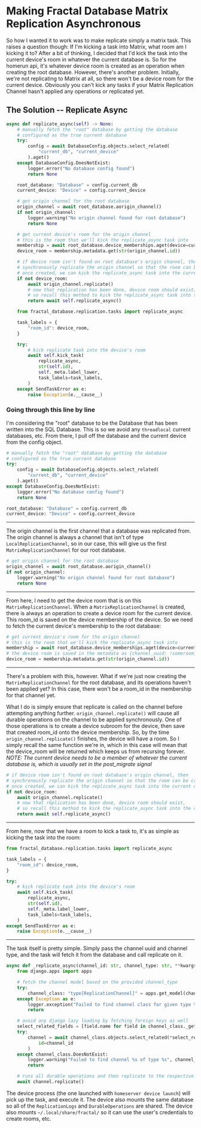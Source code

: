 # Making Fractal Database Matrix Replication Asynchronous

So how I wanted it to work was to make replicate simply a matrix task. This raises a question though: If I'm kicking a task into Matrix, what room am I kicking it to? After a bit of thinking, I decided that I'd kick the task into the current device's room in whatever the current database is. So for the homerun api, it's whatever device room is created as an operation when creating the root database. However, there's another problem. Initially, we're not replicating to Matrix at all, so there won't be a device room for the current device. Obviously you can't kick any tasks if your Matrix Replication Channel hasn't applied any operations or replicated yet.

## The Solution -- Replicate Async

```python
async def replicate_async(self) -> None:
    # manually fetch the "root" database by getting the database
    # configured as the true current database
    try:
        config = await DatabaseConfig.objects.select_related(
            "current_db", "current_device"
        ).aget()
    except DatabaseConfig.DoesNotExist:
        logger.error("No database config found")
        return None

    root_database: "Database" = config.current_db
    current_device: "Device" = config.current_device

    # get origin channel for the root database
    origin_channel = await root_database.aorigin_channel()
    if not origin_channel:
        logger.warning("No origin channel found for root database")
        return None

    # get current device's room for the origin channel
    # this is the room that we'll kick the replicate_async task into
    membership = await root_database.device_memberships.aget(device=current_device)
    device_room = membership.metadata.get(str(origin_channel.id))

    # if device room isn't found on root database's origin channel, then
    # synchronously replicate the origin channel so that the room can be created.
    # once created, we can kick the replicate_async task into the current device's room
    if not device_room:
        await origin_channel.replicate()
        # now that replication has been done, device room should exist,
        # so recall this method to kick the replicate_async task into the device's room
        return await self.replicate_async()

    from fractal_database.replication.tasks import replicate_async

    task_labels = {
        "room_id": device_room,
    }

    try:
        # kick replicate task into the device's room
        await self.kick_task(
            replicate_async,
            str(self.id),
            self._meta.label_lower,
            task_labels=task_labels,
        )
    except SendTaskError as e:
        raise Exception(e.__cause__)
```

### Going through this line by line

I'm considering the "root" database to be the Database that has been written into the SQL Database. This is so we avoid any `threadlocal` current databases, etc. From there, I pull off the database and the current device from the config object.

```python
# manually fetch the "root" database by getting the database
# configured as the true current database
try:
    config = await DatabaseConfig.objects.select_related(
        "current_db", "current_device"
    ).aget()
except DatabaseConfig.DoesNotExist:
    logger.error("No database config found")
    return None

root_database: "Database" = config.current_db
current_device: "Device" = config.current_device
```

<hr />

The origin channel is the first channel that a database was replicated from. The origin channel is always a channel that isn't of type `LocalReplicationChannel`, so in our case, this will give us the first `MatrixReplicationChannel` for our root database.

```python
# get origin channel for the root database
origin_channel = await root_database.aorigin_channel()
if not origin_channel:
    logger.warning("No origin channel found for root database")
    return None
```

<hr />

From here, I need to get the device room that is on this `MatrixReplicationChannel`. When a `MatrixReplicationChannel` is created, there is always an operation to create a device room for the current device. This room_id is saved on the device membership of the device. So we need to fetch the current device's membership to the root database:

```python
# get current device's room for the origin channel
# this is the room that we'll kick the replicate_async task into
membership = await root_database.device_memberships.aget(device=current_device)
# the device room is saved in the metadata as {channel_uuid: !someroomid:matrixserver.org}
device_room = membership.metadata.get(str(origin_channel.id))
```

<hr />

There's a problem with this, however. What if we're just now creating the `MatrixReplicationChannel` for the root database, and its operations haven't been applied yet? In this case, there won't be a room_id in the membership for that channel yet.

What I do is simply ensure that replicate is called on the channel before attempting anything further. `origin_channel.replicate()` will cause all durable operations on the channel to be applied synchronously. One of those operations is to create a device subroom for the device, then save that created room_id onto the device membership. So, by the time `origin_channel.replicate()` finishes, the device will have a room. So I simply recall the same function we're in, which in this case will mean that the device_room will be returned which keeps us from recursing forever. *NOTE: The current device needs to be a member of whatever the current database is, which is usually set in the post_migrate signal*

```python
# if device room isn't found on root database's origin channel, then
# synchronously replicate the origin channel so that the room can be created.
# once created, we can kick the replicate_async task into the current device's room
if not device_room:
    await origin_channel.replicate()
    # now that replication has been done, device room should exist,
    # so recall this method to kick the replicate_async task into the device's room
    return await self.replicate_async()
```

<hr />

From here, now that we have a room to kick a task to, it's as simple as kicking the task into the room:

```python
from fractal_database.replication.tasks import replicate_async

task_labels = {
    "room_id": device_room,
}

try:
    # kick replicate task into the device's room
    await self.kick_task(
        replicate_async,
        str(self.id),
        self._meta.label_lower,
        task_labels=task_labels,
    )
except SendTaskError as e:
    raise Exception(e.__cause__)
```

<hr />

The task itself is pretty simple. Simply pass the channel uuid and channel type, and the task will fetch it from the database and call replicate on it.

```python
async def _replicate_async(channel_id: str, channel_type: str, **kwargs) -> None:
    from django.apps import apps

    # fetch the channel model based on the provided channel_type
    try:
        channel_class: "type[ReplicationChannel]" = apps.get_model(channel_type)  # type: ignore
    except Exception as e:
        logger.exception("Failed to find channel class for given type %s: %s", channel_type, e)
        return

    # avoid any django lazy loading by fetching foreign keys as well
    select_related_fields = [field.name for field in channel_class._get_relationship_fields()]
    try:
        channel = await channel_class.objects.select_related(*select_related_fields).aget(
            id=channel_id
        )
    except channel_class.DoesNotExist:
        logger.warning("Failed to find channel %s of type %s", channel_id, channel_type)
        return

    # runs all durable operations and then replicate to the respective rooms tied to the channel
    await channel.replicate()
```

The device process (the one launched with `homeserver device launch`) will pick up the task, and execute it. The device also mounts the same database so all of the `ReplicationLogs` and `DurableOperations` are shared. The device also mounts `~/.local/share/fractal/` so it can use the user's credentials to create rooms, etc.
